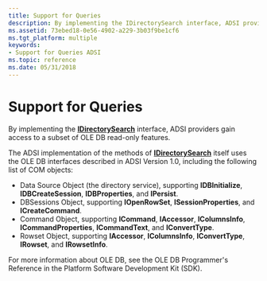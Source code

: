 ```yaml
---
title: Support for Queries
description: By implementing the IDirectorySearch interface, ADSI providers gain access to a subset of OLE DB read-only features.
ms.assetid: 73ebed18-0e56-4902-a229-3b03f9be1cf6
ms.tgt_platform: multiple
keywords:
- Support for Queries ADSI
ms.topic: reference
ms.date: 05/31/2018
---
```


# Support for Queries

By implementing the [**IDirectorySearch**](/windows/desktop/api/Iads/nn-iads-idirectorysearch) interface, ADSI providers gain access to a subset of OLE DB read-only features.

The ADSI implementation of the methods of [**IDirectorySearch**](/windows/desktop/api/Iads/nn-iads-idirectorysearch) itself uses the OLE DB interfaces described in ADSI Version 1.0, including the following list of COM objects:

-   Data Source Object (the directory service), supporting **IDBInitialize**, **IDBCreateSession**, **IDBProperties**, and **IPersist**.
-   DBSessions Object, supporting **IOpenRowSet**, **ISessionProperties**, and **ICreateCommand**.
-   Command Object, supporting **ICommand**, **IAccessor**, **IColumnsInfo**, **ICommandProperties**, **ICommandText**, and **IConvertType**.
-   Rowset Object, supporting **IAccessor**, **IColumnsInfo**, **IConvertType**, **IRowset**, and **IRowsetInfo**.

For more information about OLE DB, see the OLE DB Programmer's Reference in the Platform Software Development Kit (SDK).

 

 




